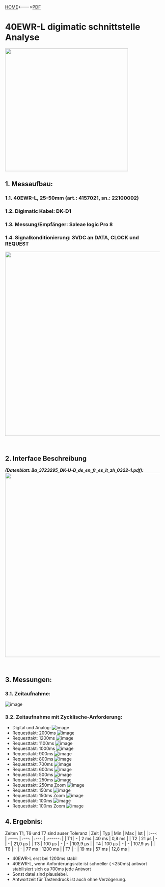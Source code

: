 [HOME](../Deckblatt_Digimatic_analyse.md)<--->[PDF](40EWR-L_Digimatic_analyse.pdf)
# 40EWR-L digimatic schnittstelle Analyse
<img src="device.png" width="400px"><br>
## 1. Messaufbau:
### 1.1. 40EWR-L, 25-50mm (art.: 4157021, sn.: 22100002)
### 1.2. Digimatic Kabel: DK-D1
### 1.3. Messung/Empfänger: Saleae logic Pro 8
### 1.4. Signalkonditionierung: 3VDC an DATA, CLOCK und REQUEST
<img src="setup.png" width="600px"><br>
<div style="page-break-after: always;"></div><br>

## 2. Interface Beschreibung
***(Datenblatt: Ba_3723295_DK-U-D_de_en_fr_es_it_zh_0322-1.pdf):***<br>
<img src="digi_def_6.png" width="600px">
<div style="page-break-after: always;"></div><br>

## 3. Messungen:
### 3.1. Zeitaufnahme:
![image](_Docs_/Digimatic_analyse/Micromar_40EWR-L/meas.png)

### 3.2. Zeitaufnahme mit Zycklische-Anforderung:
- Digital und Analog:
    ![image](_Docs_/Digimatic_analyse/Micromar_40EWR-L/multi.png)
- Requesttakt: 2000ms
![image](2000ms.png)
- Requesttakt: 1200ms
![image](1200ms.png)
- Requesttakt: 1100ms
![image](1100ms.png)
- Requesttakt: 1000ms
![image](_Docs_/Digimatic_analyse/Micromar_40EWR-L/1000ms.png)
- Requesttakt: 900ms
![image](900ms.png)
- Requesttakt: 800ms
![image](_Docs_/Digimatic_analyse/Micromar_40EWR-L/800ms.png)
- Requesttakt: 700ms
![image](700ms.png)
- Requesttakt: 600ms
![image](_Docs_/Digimatic_analyse/Micromar_40EWR-L/600ms.png)
- Requesttakt: 500ms
![image](_Docs_/Digimatic_analyse/Micromar_40EWR-L/500ms.png)
- Requesttakt: 250ms
![image](_Docs_/Digimatic_analyse/Micromar_40EWR-L/250ms.png)
- Requesttakt: 250ms Zoom
![image](250ms_zoom.png)
- Requesttakt: 150ms
![image](_Docs_/Digimatic_analyse/Micromar_40EWR-L/150ms.png)
- Requesttakt: 150ms Zoom
![image](_Docs_/Digimatic_analyse/Micromar_40EWR-L/150ms_zoom.png)
- Requesttakt: 100ms
![image](_Docs_/Digimatic_analyse/Micromar_40EWR-L/100ms.png)
- Requesttakt: 100ms Zoom
![image](100ms_zoom.png)

## 4. Ergebnis:
Zeiten T1, T6 und T7 sind auser Toleranz
| Zeit  |  Typ   |  Min  |  Max  |   Ist    |
| :---: | :----: | :---: | :---: | :------: |
|  T1   |   -    | 2 ms  | 40 ms |  0,8 ms  |
|  T2   | 21 µs  |   -   |   -   | 21,0 µs  |
|  T3   | 100 µs |   -   |   -   | 103,9 µs |
|  T4   | 100 µs |   -   |   -   | 107,9 µs |
|  T6   |   -    |   -   | 77 ms | 1200 ms  |
|  T7   |   -    | 19 ms | 57 ms | 12,8 ms  |

- 40EWR-L erst bei 1200ms stabil
- 40EWR-L, wenn Anforderungsrate ist schneller ( <250ms) antwort stabilisiert sich ca 700ms jede Antwort
- Sonst datei sind plausiebel.
- Antwortzeit für Tastendruck ist auch ohne Verzögerung.